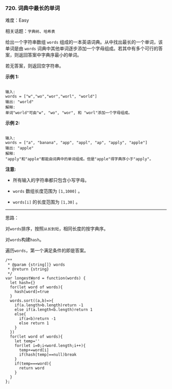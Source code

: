 ### 720. 词典中最长的单词

难度：Easy

相关话题：`字典树`、`哈希表`

给出一个字符串数组 `words` 组成的一本英语词典。从中找出最长的一个单词，该单词是由 `words` 词典中其他单词逐步添加一个字母组成。若其中有多个可行的答案，则返回答案中字典序最小的单词。



若无答案，则返回空字符串。



**示例 1:** 



```

输入: 
words = ["w","wo","wor","worl", "world"]
输出: "world"
解释: 
单词"world"可由"w", "wo", "wor", 和 "worl"添加一个字母组成。
```


**示例 2:** 



```

输入: 
words = ["a", "banana", "app", "appl", "ap", "apply", "apple"]
输出: "apple"
解释: 
"apply"和"apple"都能由词典中的单词组成。但是"apple"得字典序小于"apply"。
```


**注意:** 




* 所有输入的字符串都只包含小写字母。

* `words` 数组长度范围为 `[1,1000]` 。

* `words[i]` 的长度范围为 `[1,30]` 。






-----

思路：

对`words`排序，按照`从长到短`，相同长度的按字典序。

对`words`构建`hash`。

遍历`words`，第一个满足条件的即是答案。

```
/**
 * @param {string[]} words
 * @return {string}
 */
var longestWord = function(words) {
  let hash={}
  for(let word of words){
    hash[word]=true
  }
  words.sort((a,b)=>{
    if(a.length>b.length)return -1
    else if(a.length<b.length)return 1
    else{
      if(a<b)return -1
      else return 1
    }
  })
  for(let word of words){
    let temp=''
    for(let i=0;i<word.length;i++){
      temp+=word[i]
      if(hash[temp]==null)break
    }
    if(temp===word){
      return word
    }
  }
};
```

